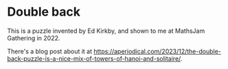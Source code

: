 # Double back

This is a puzzle invented by Ed Kirkby, and shown to me at MathsJam Gathering in 2022.

There's a blog post about it at https://aperiodical.com/2023/12/the-double-back-puzzle-is-a-nice-mix-of-towers-of-hanoi-and-solitaire/.
